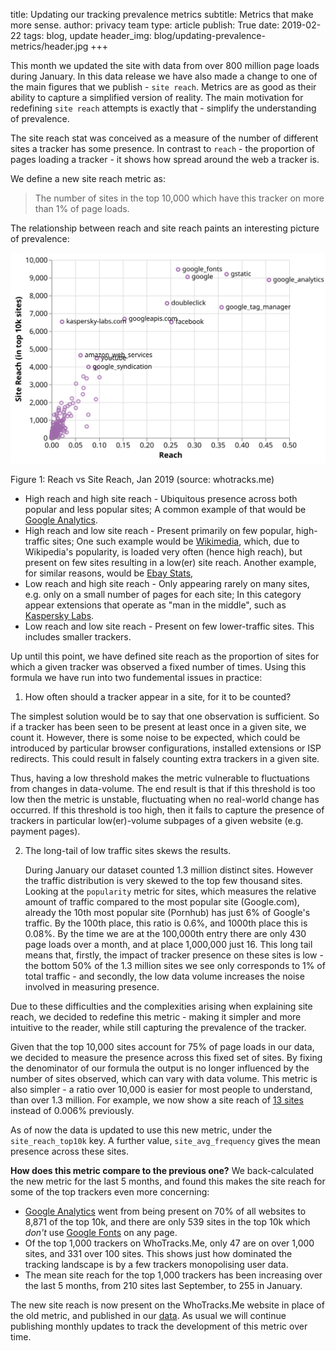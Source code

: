 title: Updating our tracking prevalence metrics
subtitle: Metrics that make more sense.
author: privacy team
type: article
publish: True
date: 2019-02-22
tags: blog, update
header_img: blog/updating-prevalence-metrics/header.jpg
+++

This month we updated the site with data from over 800 million page loads during January. In this
data release we have also made a change to one of the main figures that we publish - `site reach`.
Metrics are as good as their ability to capture a simplified version of reality. The
main motivation for redefining `site reach` attempts is exactly that - simplify the
understanding of prevalence.

The site reach stat was conceived as a measure of the number of different sites a tracker has some
presence. In contrast to `reach` - the proportion of pages loading a tracker - it shows how spread
around the web a tracker is.

We define a new site reach metric as:
> The number of sites in the top 10,000 which have this tracker on more than 1% of page loads.

The relationship between reach and site reach paints an interesting picture of prevalence:

![Reach vs Site Reach, Jan 2019](../static/img/blog/updating-prevalence-metrics/reach-vs-sitereach.svg)
<p class="img-caption">Figure 1: Reach vs Site Reach, Jan 2019 (source: whotracks.me)</p>


- High reach and high site reach - Ubiquitous presence across both popular and less popular sites;
A common example of that would be [Google Analytics](../trackers/google_analytics.html).
- High reach and low site reach - Present primarily on few popular, high-traffic sites;
One such example would be [Wikimedia](../trackers/wikimedia.org.html), which, due to
Wikipedia's popularity, is loaded very often (hence high reach), but present on few sites
resulting in a low(er) site reach. Another example, for similar reasons, would be
[Ebay Stats](../trackers/ebay.html),
- Low reach and high site reach - Only appearing rarely on many sites, e.g. only on a small number
of pages for each site; In this category appear extensions that operate as "man in the
middle", such as [Kaspersky Labs](../trackers/kaspersky-labs.com.html).
- Low reach and low site reach - Present on few lower-traffic sites. This includes smaller
trackers.

Up until this point, we have defined site reach as the proportion of sites for which a given
tracker was observed a fixed number of times. Using this formula we have run into two fundemental
issues in practice:

 1. How often should a tracker appear in a site, for it to be counted?

The simplest solution would be to say that one observation is sufficient. So if a
tracker has been seen to be present at least once in a given site, we count it. However,
there is some noise to be expected, which could be introduced by particular
browser configurations, installed extensions or ISP redirects. This could result in
falsely counting extra trackers in a given site.

Thus, having a low threshold makes the metric vulnerable to fluctuations from
changes in data-volume. The end result is that if this threshold is too low then the
metric is unstable, fluctuating when no real-world change has occurred. If this
threshold is too high, then it fails to capture the presence of trackers in particular
low(er)-volume subpages of a given website (e.g. payment pages).

 2. The long-tail of low traffic sites skews the results.

    During January our dataset counted 1.3 million distinct sites. However the traffic distribution is very skewed to the top few thousand
    sites. Looking at the `popularity` metric for sites, which measures the relative amount of traffic
    compared to the most popular site (Google.com), already the 10th most popular site (Pornhub) has
    just 6% of Google's traffic. By the 100th place, this ratio is 0.6%, and 1000th place this is 0.08%.
    By the time we are at the 100,000th entry there are only 430 page loads over a month, and at place
    1,000,000 just 16. This long tail means that, firstly, the impact of tracker presence on these
    sites is low - the bottom 50% of the 1.3 million sites we see only corresponds to 1% of total
    traffic - and secondly, the low data volume increases the noise involved in measuring presence.

Due to these difficulties and the complexities arising when explaining site reach, we
decided to redefine this metric - making it simpler and more intuitive to the reader, while
still capturing the prevalence of the tracker.

Given that the top 10,000 sites account for 75% of page loads in our data, we decided to measure
the presence across this fixed set of sites. By fixing the denominator of our formula the output
is no longer influenced by the number of sites observed, which can vary with data volume. This
metric is also simpler - a ratio over 10,000 is easier for most people to understand, than over
1.3 million. For example, we now show a site reach of [13 sites](../trackers/realperson.de.html)
instead of 0.006% previously.


As of now the data is updated to use this new metric, under the `site_reach_top10k` key. A further
 value, `site_avg_frequency` gives the mean presence across these sites.

**How does this metric compare to the previous one?** We back-calculated the new metric for the last
5 months, and found this makes the site reach for some of the top trackers even more concerning:

- [Google Analytics](../trackers/google_analytics.html) went from being present on 70% of all websites to 8,871 of the top 10k, and there are only 539 sites in the top 10k which _don't_ use [Google Fonts](../trackers/google_fonts.html) on any page.
- Of the top 1,000 trackers on WhoTracks.Me, only 47 are on over 1,000 sites, and 331 over 100
sites. This shows just how dominated the tracking landscape is by a few trackers monopolising user data.
- The mean site reach for the top 1,000 trackers has been increasing over the last 5 months, from
210 sites last September, to 255 in January.

The new site reach is now present on the WhoTracks.Me website in place of the old metric, and published
in our [data](https://github.com/cliqz-oss/whotracks.me/tree/master/whotracksme/data). As usual we
 will continue publishing monthly updates to track the development of this metric over time.
